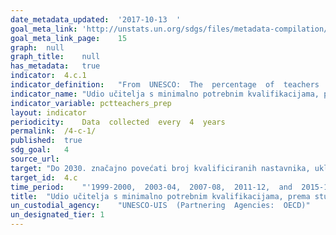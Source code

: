 ```yaml
---
date_metadata_updated:	'2017-10-13  '
goal_meta_link:	'http://unstats.un.org/sdgs/files/metadata-compilation/Metadata-Goal-4.pdf'
goal_meta_link_page:	15
graph:	null
graph_title:	null
has_metadata:	true
indicator:	4.c.1
indicator_definition:	"From  UNESCO:  The  percentage  of  teachers  by  level  of  education  taught  (pre-primary,  primary,  lower  secondary  and  upper  secondary)  who  have  received  at  least  the  minimum  organized  pedagogical  teacher  training  pre-service  and  in-service  required  for  teaching  at  the  relevant  level  in  a  given  country.  The  indicator  should  be  calculated  separately  for  public  and  private  institutions.  From  OECD:  Teachers  (ISCED  2  level)  were  asked  to  indicate  whether  they  had  participated  in  any  of  the  following  activities  12  months  prior  to  the  survey:  \tCourses/workshops  (on  subject  matter  or  methods  and/or  other  education-related  topics).  \tEducation  conferences  or  seminars  (where  teachers  and/or  researchers  present  their  research  results  and  discuss  education  problems).  \tObservation  visits  to  other  schools.  \tObservation  visits  to  business  premises,  public  organisations,  or  non-governmental  organisations.  \tIn-service  training  courses  in  business  premises,  public  organisations  or  non-governmental  organisations.  \tQualification  programmes  (e.g.  a  degree  programme).  \tParticipation  in  a  network  of  teachers  formed  specifically  for  the  professional  development  of  teachers.  \tIndividual  or  collaborative  research  on  a  topic  of  professional  interest.  \tMentoring  and/or  peer  observation  and  coaching  as  part  of  a  formal  school  arrangement"
indicator_name:	"Udio učitelja s minimalno potrebnim kvalifikacijama, prema stupnju obrazovanja"
indicator_variable:	pctteachers_prep
layout:	indicator
periodicity:	Data  collected  every  4  years
permalink:	/4-c-1/
published:	true
sdg_goal:	4
source_url:	
target:	"Do 2030. značajno povećati broj kvalificiranih nastavnika, uključujući putem oblika međunarodne suradnje za obuku nastavnika u zemljama u razvoju, najmanje razvijenim zemljama i malim otočnim državama u razvoju"
target_id:	4.c
time_period:	"'1999-2000,  2003-04,  2007-08,  2011-12,  and  2015-16'"
title:	"Udio učitelja s minimalno potrebnim kvalifikacijama, prema stupnju obrazovanja"
un_custodial_agency:	"UNESCO-UIS  (Partnering  Agencies:  OECD)"
un_designated_tier:	1
---
```

